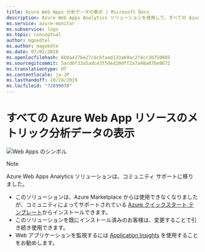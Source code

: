 ```yaml
---
title: Azure Web Apps 分析データの表示 | Microsoft Docs
description: Azure Web Apps Analytics ソリューションを使用して、すべての Azure Web App リソースのさまざまなメトリックを収集することで、Azure Web Apps について把握することができます。
ms.service: azure-monitor
ms.subservice: logs
ms.topic: conceptual
author: mgoedtel
ms.author: magoedte
ms.date: 07/02/2018
ms.openlocfilehash: 6b0a4276e27cdcbfaad133a69ac2f4cc3b750805
ms.sourcegitcommit: 5acd8f33a5adce3f5ded20dff2a7a48a07be8672
ms.translationtype: HT
ms.contentlocale: ja-JP
ms.lasthandoff: 10/24/2019
ms.locfileid: "72899070"
---
```

# <a name="view-analytic-data-for-metrics-across-all-your-azure-web-app-resources"></a>すべての Azure Web App リソースのメトリック分析データの表示

![Web Apps のシンボル](./media/azure-web-apps-analytics/azure-web-apps-analytics-symbol.png)  

> [!NOTE]
> Azure Web Apps Analytics ソリューションは、コミュニティ サポートに移りました。  
>- このソリューションは、Azure Marketplace からは使用できなくなりましたが、コミュニティによってサポートされている [Azure クイックスタート テンプレート](https://azure.microsoft.com/resources/templates/101-webappazure-oms-monitoring/)からインストールできます。
>- このソリューションを既にインストール済みのお客様は、変更することで引き続き使用できます。  
>- Web アプリケーションを監視するには [Application Insights](../../azure-monitor/app/app-insights-overview.md) を使用することをお勧めします。
